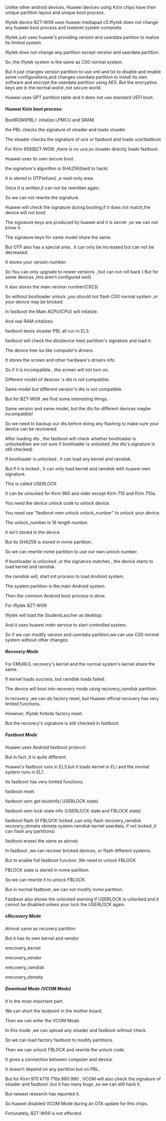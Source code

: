 Unlike other android devices,
Huawei devices using Kirin chips have their unique partition layout and unique boot process.

iflytek device BZT-W09 uses huawei mediapad c5.Iflytek does not change any huawei boot process and lowlevel system compnets.

iflytek just uses huawei's providing version and userdata partiton to realize its limited system.

iflytek does not change any partition except version and userdata partition.

So ,the iflytek system is the same as C00 normal system.

But it just changes version partition to use xml and txt to disable and enable some configurations,and changes userdata partition to install its own software and encrypt the userdata  partition
 using AES. But the encryption keys are in the normal wolrd ,not secure world.
 
 Huawei uses GPT partition table and it does not use standard UEFI boot.
 
#### Huawei Kirin boot process:
  BootROM(PBL): initalize LPMCU and SRAM.
  
  the PBL checks the signature of xloader and loads xloader.
  
  The xloader checks the signature of uce or fastboot and loads uce/fastboot
  
  For Kirin 659(BZT-W09) ,there is no uce,so xloader directly loads fastboot.
  
  Huawei uses its own secure boot .
  
  the signature's algorithm is SHA256(hard to hack)
  
  It is stored in OTP(efuse) ,a read-only area.
  
  Once it is written,it can not be rewritten again.
  
  So we can not rewrite the signature.
  
  Huawei will check the signature during booting,if it does not match,the device will not boot.
  
  The signature keys are produced by huawei and it is secret ,so we can not know it.
  
  The signature keys for same model share the same.
  
  But OTP also has a special area , it can only be increased but can not be decreased.
  
  It stores your version number.
  
  So You can only upgrade to newer versions , but can not roll back ( But for some devices ,this aren't configured well)
  
  It also stores the main version number(C923)
  
  So without bootloader unlock ,you should not flash C00 normal system ,or your device may be bricked.
  
  In fastboot the Main ACPU(CPU) will initalize.
  
  And real RAM initalizes.
  
  fastboot teeos xloader PBL all run in EL3.
  
  fastboot will check the dts(device tree) partition's signature and load it.
  
  The device tree iss like computer's drivers.
  
  It stores the screen  and other hardware's drivers info.
  
  So if it is incompatible , the screen will not turn on.
  
  Different model of devices 's dts is not compatible.
  
  Same model but different version's dts is not compatible.
  
  But for BZT-W09 ,we find some interesting things.
  
  Same version and same model, but the dts for different devices maybe incompatible!
  
  So we need to backup our dts before doing any flashing to make sure your device can be recovered.
  
  After loading dts , the fastboot will check whether bootloader is unlocked(we are not sure if bootloader is unlocked ,the dts's signature is still checked)
  
  If bootloader is unlocked , it can load any kernel and ramdisk.
  
  But if it is locked , it can only load kernel and ramdisk with huawei own signature.
  
  This is called USERLOCK
  
  It can be unlocked for Kirin 960 and older except Kirin 710 and Kirin 710a.
  
  You need the device unlock code to unlock device.
  
  You need use "fastboot oem unlock unlock_number" to unlock  your device.
  
  The unlock_number is 16 length number.
  
  It isn't stored in the device.
  
  But its SHA256 is stored in nvme partition.
  
  So we can rewrite nvme partition to use our own unlock number.
  
  If bootloader is unlocked ,or the signature matches , the device starts to load kernel and ramdisk.
  
  the ramdisk will; start init process to load Android system.
  
  The system  partition is the main Android system.
  
  Then the common Android boot process is done.
  
  For iflytek BZT-W09
  
  iflytek will load the StudentLaucher as desktop.
  
  And it uses huawei mdm service to start controlled system.
  
  So if we can modify version and userdata partition,we can use C00 normal system without other changes.
  
  ##### Recovery Mode
  
  For EMUI8.0, recovery's kernel and the normal system's kernel share the same.
  
  If kernel loads success, but ramdisk loads failed.
  
  The device will boot into recovery mode using recovery_ramdisk partition.
  
  In recovery ,we can do factory reset, but  Huawei official recovery has very limited functions.
  
  However, Iflytek forbids factory reset.
  
  But the recovery's signature is still checked in fastboot.
  
  ##### Fastboot Mode
  
  Huawei uses Android fastboot protocol
  
  But in fact ,it is quite different.
  
  Huawei's fastboot runs in EL3,but it loads kernel in EL! and the normal system runs in EL1.
  
  Its fastboot has very limited functions.
  
  fastboot reset
  
  fastboot oem get-bootinfo( USERLOCK state)
  
  fastboot oem lock-state info (USERLOCK state and FBLOCK state)
  
  fastboot flash (if FBLOCK locked ,can only flash recovery_ramdisk recovery_vbmeta vbmeta system ramdisk kernel userdata, if not locked ,it can flash any partitions)
  
  fastboot erase( the same as above)
  
  
  In fastboot ,we can recover bricked devices, or  flash different systems.
  
  But to enable full fastboot function ,We need to unlock FBLOCK
  
  FBLOCK state is stored in nvme partition.
  
  So we can rewrite it to unlock FBLOCK.
  
  
  But in normal fastboot ,we can not modify nvme partition.
  
  
 Fastboot also shows the unlocked warning if USERLOCK is unlocked and it cannot be disabled unless your lock the USERLOCK again.
 
 ##### eRecovery Mode
 
 Almost same as recovery partition 
 
 But it has its own kernel and vendor 
 
 erecovery_kernel
 
 erecovery_vendor
 
 erecovery_ramdisk
 
 erecovery_vbmeta
 
 ##### Download Mode (VCOM Mode)
 
 It is the most important part.
 
 We can short the testpoint in the mother board.
 
 Then we can enter the VCOM Mode.
 
 In this mode ,we can upload any xloader and fastboot without check.
 
 So we can load factory fastboot to modify partitions.
 
 Then we can unlock FBLOCK and rewrite the unlock code.
 
 It gives a connection between computer and device.
 
 It doesn't depend on any partition but on PBL.
 
 But for Kirin 970 k710 710a 980 990 , VCOM will also check the signature of xloader and fastboot ,but it has many bugs ,so we can still hack it.
 
 But newest research has reported it.
 
 So huawei disabled VCOM Mode during an OTA update for this chips.
 
 Fortunately, BZT-W09 is not affected.
  
